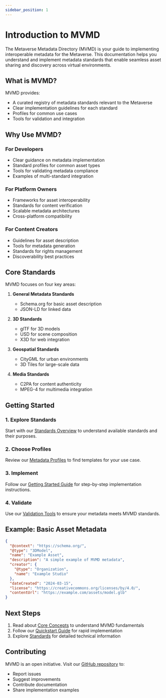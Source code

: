 ```yaml
---
sidebar_position: 1
---
```


# Introduction to MVMD

The Metaverse Metadata Directory (MVMD) is your guide to implementing interoperable metadata for the Metaverse. This documentation helps you understand and implement metadata standards that enable seamless asset sharing and discovery across virtual environments.

## What is MVMD?

MVMD provides:
- A curated registry of metadata standards relevant to the Metaverse
- Clear implementation guidelines for each standard
- Profiles for common use cases
- Tools for validation and integration

## Why Use MVMD?

### For Developers
- Clear guidance on metadata implementation
- Standard profiles for common asset types
- Tools for validating metadata compliance
- Examples of multi-standard integration

### For Platform Owners
- Frameworks for asset interoperability
- Standards for content verification
- Scalable metadata architectures
- Cross-platform compatibility

### For Content Creators
- Guidelines for asset description
- Tools for metadata generation
- Standards for rights management
- Discoverability best practices

## Core Standards

MVMD focuses on four key areas:

1. **General Metadata Standards**
    - Schema.org for basic asset description
    - JSON-LD for linked data

2. **3D Standards**
    - glTF for 3D models
    - USD for scene composition
    - X3D for web integration

3. **Geospatial Standards**
    - CityGML for urban environments
    - 3D Tiles for large-scale data

4. **Media Standards**
    - C2PA for content authenticity
    - MPEG-4 for multimedia integration

## Getting Started

### 1. Explore Standards
Start with our [Standards Overview](/standards/overview.md) to understand available standards and their purposes.

### 2. Choose Profiles
Review our [Metadata Profiles](/implementation/metadata-profiles/basic-profile.md) to find templates for your use case.

### 3. Implement
Follow our [Getting Started Guide](/implementation/getting-started.md) for step-by-step implementation instructions.

### 4. Validate
Use our [Validation Tools](./tools/validation.md) to ensure your metadata meets MVMD standards.

## Example: Basic Asset Metadata

```json
{
  "@context": "https://schema.org/",
  "@type": "3DModel",
  "name": "Example Asset",
  "description": "A simple example of MVMD metadata",
  "creator": {
    "@type": "Organization",
    "name": "Example Studio"
  },
  "dateCreated": "2024-03-15",
  "license": "https://creativecommons.org/licenses/by/4.0/",
  "contentUrl": "https://example.com/assets/model.glb"
}
```

## Next Steps

1. Read about [Core Concepts](./introduction/concepts.md) to understand MVMD fundamentals
2. Follow our [Quickstart Guide](./introduction/quickstart.md) for rapid implementation
3. Explore [Standards](/standards/overview.md) for detailed technical information

## Contributing

MVMD is an open initiative. Visit our [GitHub repository](https://github.com/mvmd-org/mvmd-site) to:
- Report issues
- Suggest improvements
- Contribute documentation
- Share implementation examples
